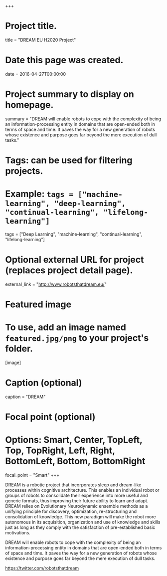+++
# Project title.
title = "DREAM EU H2020 Project"

# Date this page was created.
date = 2016-04-27T00:00:00

# Project summary to display on homepage.
summary = "DREAM will enable robots to cope with the complexity of being an information-processing entity in domains that are open-ended both in terms of space and time. It paves the way for a new generation of robots whose existence and purpose goes far beyond the mere execution of dull tasks."

# Tags: can be used for filtering projects.
# Example: `tags = ["machine-learning", "deep-learning", "continual-learning", "lifelong-learning"]`
tags = ["Deep Learning", "machine-learning", "continual-learning", "lifelong-learning"]

# Optional external URL for project (replaces project detail page).
external_link = "http://www.robotsthatdream.eu/"

# Featured image
# To use, add an image named `featured.jpg/png` to your project's folder. 
[image]
  # Caption (optional)
  caption = "DREAM"
  
  # Focal point (optional)
  # Options: Smart, Center, TopLeft, Top, TopRight, Left, Right, BottomLeft, Bottom, BottomRight
  focal_point = "Smart"
+++

DREAM is a robotic project that incorporates sleep and dream-like processes within cognitive architecture. This enables an individual robot or groups of robots to consolidate their experience into more useful and generic formats, thus improving their future ability to learn and adapt. DREAM relies on Evolutionary Neurodynamic ensemble methods as a unifying principle for discovery, optimization, re-structuring and consolidation of knowledge. This new paradigm will make the robot more autonomous in its acquisition, organization and use of knowledge and skills just as long as they comply with the satisfaction of pre-established basic motivations.

DREAM will enable robots to cope with the complexity of being an information-processing entity in domains that are open-ended both in terms of space and time. It paves the way for a new generation of robots whose existence and purpose goes far beyond the mere execution of dull tasks.

https://twitter.com/robotsthatdream

